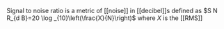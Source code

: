 Signal to noise ratio is a metric of [[noise]] in [[decibel]]s defined as $S N R_{d B}=20 \log _{10}\left(\frac{X}{N}\right)$ where $X$ is the [[RMS]]
